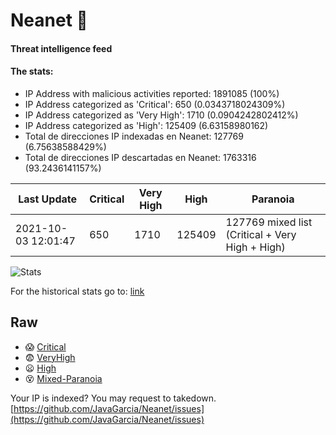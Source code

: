 # Neanet :hocho:
#### Threat intelligence feed
#### The stats:

- IP Address with malicious activities reported: 1891085 (100%)
- IP Address categorized as 'Critical':  650 (0.0343718024309%)
- IP Address categorized as 'Very High':  1710 (0.0904242802412%)
- IP Address categorized as 'High':  125409 (6.63158980162)
- Total de direcciones IP indexadas en Neanet:  127769 (6.75638588429%)
- Total de direcciones IP descartadas en Neanet:  1763316 (93.2436141157%)

| Last Update | Critical | Very High | High | Paranoia |
| --- | --- | --- | --- | --- |
| 2021-10-03 12:01:47 | 650 | 1710 | 125409 | 127769 mixed list (Critical + Very High + High)|

![Stats](https://docs.google.com/spreadsheets/d/e/2PACX-1vSnaNMIXVabIpDJjufMlzH7poXnshF3mgd8Is1g9ytUEzVsP5my4Trn8f-xkoLLQ38xpL3HtmUexLo6/pubchart?oid=501124687&format=image)

For the historical stats go to: [link](/stats.csv)
## Raw
- :scream: [Critical](https://raw.githubusercontent.com/JavaGarcia/Neanet/master/blacklists/neanet_critical.txt)
- :fearful: [VeryHigh](https://raw.githubusercontent.com/JavaGarcia/Neanet/master/blacklists/neanet_veryHigh.txtt)
- :frowning: [High](https://raw.githubusercontent.com/JavaGarcia/Neanet/master/blacklists/neanet_high.txt)
- :dizzy_face: [Mixed-Paranoia](https://raw.githubusercontent.com/JavaGarcia/Neanet/master/blacklists/neanet_all.txt)


Your IP is indexed? You may request to takedown. [https://github.com/JavaGarcia/Neanet/issues](https://github.com/JavaGarcia/Neanet/issues)

















































































































































































































































































































































































































































































































































































































































































































































































































































































































































































































































































































































































































































































































































































































































































































































































































































































































































































































































































































































































































































































































































































































































































































































































































































































































































































































































































































































































































































































































































































































































































































































































































































































































































































































































































































































































































































































































































































































































































































































































































































































































































































































































































































































































































































































































































































































































































































































































































































































































































































































































































































































































































































































































































































































































































































































































































































































































































































































































































































































































































































































































































































































































































































































































































































































































































































































































































































































































































































































































































































































































































































































































































































































































































































































































































































































































































































































































































































































































































































































































































































































































































































































































































































































































































































































































































































































































































































































































































































































































































































































































































































































































































































































































































































































